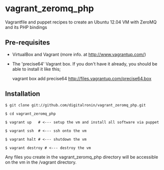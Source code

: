 vagrant_zeromq_php
==================

Vagrantfile and puppet recipes to create an Ubuntu 12.04 VM with ZeroMQ and its PHP bindings

Pre-requisites
--------------

* VirtualBox and Vagrant (more info. at http://www.vagrantup.com/)

* The 'precise64' Vagrant box. If you don't have it already, you should be able to install it like this;

    vagrant box add precise64 http://files.vagrantup.com/precise64.box

Installation
------------

    $ git clone git://github.com/digitalronin/vagrant_zeromq_php.git

    $ cd vagrant_zeromq_php

    $ vagrant up   # <--- setup the vm and install all software via puppet

    $ vagrant ssh  # <--- ssh onto the vm

    $ vagrant halt # <--- shutdown the vm

    $ vagrant destroy # <--- destroy the vm

Any files you create in the vagrant_zeromq_php directory will be accessible on the vm in the /vagrant directory.
